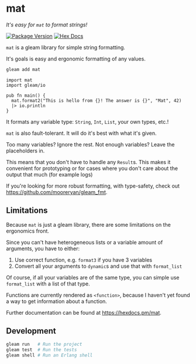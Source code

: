 # mat

*It's easy for `mat` to format strings!*

[![Package Version](https://img.shields.io/hexpm/v/mat)](https://hex.pm/packages/mat)
[![Hex Docs](https://img.shields.io/badge/hex-docs-ffaff3)](https://hexdocs.pm/mat/)

`mat` is a gleam library for simple string formatting.

It's goals is easy and ergonomic formatting of any values.

```sh
gleam add mat
```

```gleam
import mat
import gleam/io

pub fn main() {
  mat.format2("This is hello from {}! The answer is {}", "Mat", 42)
  |> io.println
}
```
It formats any variable type: `String`, `Int`, `List`, your own types, etc.!

`mat` is also fault-tolerant. It will do it's best with what it's given.

Too many variables? Ignore the rest.
Not enough variables? Leave the placeholders in.


This means that you don't have to handle any `Result`s.
This makes it convenient for prototyping or for cases where you don't care about the output that much (for example logs)

If you're looking for more robust formatting, with type-safety, check out <https://github.com/mooreryan/gleam_fmt>.

## Limitations

Because `mat` is just a gleam library, there are some limitations on the ergonomics front.

Since you can't have heterogeneous lists or a variable amount of arguments, you have to either:

1. Use correct function, e.g. `format3` if you have 3 variables
2. Convert all your arguments to `dynamic`s and use that with `format_list`

Of course, if all your variables are of the same type, you can simple use `format_list` with a list of that type.

Functions are currently rendered as `<function>`, because I haven't yet found a way to get information about a function.

Further documentation can be found at <https://hexdocs.pm/mat>.

## Development

```sh
gleam run   # Run the project
gleam test  # Run the tests
gleam shell # Run an Erlang shell
```
